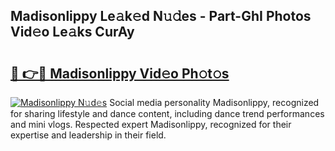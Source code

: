 ## Madisonlippy Le𝚊k𝚎d N𝚞𝚍es - Part-GhI Photos Vid𝚎o Le𝚊ks CurAy

# <h2><a href="http://fbfzkm8.evod.top/?m=Madisonlippy">🔗 👉🔴 Madisonlippy Vid𝚎o Ph𝚘t𝚘s</a></h2>

[![Madisonlippy N𝚞d𝚎s](https://i.imgur.com/8V9OHl7.gif)](http://fbfzkm8.evod.top/?m=Madisonlippy)
Social media personality Madisonlippy, recognized for sharing lifestyle and dance content, including dance trend performances and mini vlogs. Respected expert Madisonlippy, recognized for their expertise and leadership in their field. 
